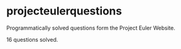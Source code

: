 # projecteulerquestions
Programmatically solved questions form the Project Euler Website. 

16 questions solved. 
